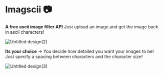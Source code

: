 # Imagscii 📷

**A free ascii image filter API** Just upload an image and get the image back in ascii characters!

![Untitled design(2)](https://user-images.githubusercontent.com/85095943/156199496-ffe9f1ad-8a88-40aa-8e85-915332053e9f.png)

**Its your choice** -> You decide how detailed you want your images to be! Just specify a spacing between characters and the character size!

![Untitled design(3)](https://user-images.githubusercontent.com/85095943/156200670-23b6e9c1-dc36-40f2-80d6-a6daf76b1489.png)

